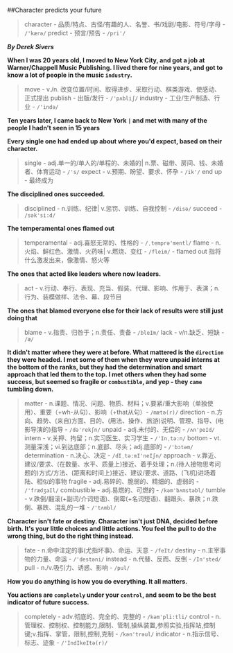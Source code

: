 ##Character predicts your future

> character - 品质/特点、古怪/有趣的人、名誉、书/戏剧/电影、符号/字母 - `/'kærə/`
> predict - 预言/预告 - `/pri'/`

**_By Derek Sivers_**

**When I was 20 years old, I moved to New York City, and got a job at Warner/Chappell Music Publishing. I lived there for nine years, and got to know a lot of people in the music `industry`.**

> move - v./n. 改变位置/时间、取得进步、采取行动、棋类游戏、使感动、正式提出
> publish - 出版/发行 - `/'pʌbliʃ/`
> industry - 工业/生产制造、行业 - `/'ində/`

**Ten years later, I came back to New York `|` and met with many of the people I hadn't seen in 15 years**

**Every single one had ended up about where you'd expect, based on their character.**

> single - adj.单一的/单人的/单程的、未婚的| n.票、磁带、房间、钱、未婚者、体育运动 - `/'s/`
> expect - v.预期、盼望、要求、怀孕 - `/ik'/`
> end up - 最终成为

**The disciplined ones succeeded.**

> disciplined - n.训练、纪律| v.惩罚、训练、自我控制 - `/disə/`
> succeed - `/sək'si:d/`

**The temperamental ones flamed out**

> temperamental - adj.喜怒无常的、性格的 - `/ˌtemprə'mentl/`
> flame - n.火焰、鲜红色、激情、火药味| v.燃烧、变红 - `/fleim/` - flamed out 指将什么激发出来，像激情、怒火等

**The ones that acted like leaders where now leaders.**

> act - v.行动、奉行、表现、充当、假装、代理、影响、作用于、表演；n.行为、装模做样、法令、幕、段节目

**The ones that blamed everyone else for their lack of results were still just doing that**

> blame - v.指责、归咎于；n.责任、责备 - `/bleIm/`
> lack - v/n.缺乏、短缺 - `/æ/`

**It didn't matter where they were at before. What mattered is the `direction` they were headed. I met some of them when they were unpaid interns at the bottom of the ranks, but they had the determination and smart approach that led them to the top. I met others when they had some success, but seemed so fragile or `combustible`, and yep - they `came` tumbling down.**

> matter - n.课题、情况、问题、物质、材料；v.要紧/重大影响（单独使用）、重要（+wh-从句）、影响（+that从句）- `/mætə(r)/`
> direction - n.方向、趋势、(来自)方面、目的、(用法、操作、旅游)说明、管理、指导、(电影导演的)指导 - `/də'rekʃn/`
> unpaid - adj.未付的、无偿的 - `/ʌn'peId/`
> intern - v.关押、拘留；n.实习医生、实习学生 - `/'Inˌtə:n/`
> bottom - vt.测量深浅；vi.到达底部；n.底部、尽头；adj.底部的 - `/'bɔtəm/`
> determination - n.决心、决定 - `/dIˌtə:mI'neIʃn/`
> approach - v.靠近、建议/要求、(在数量、水平、质量上)接近、着手处理；n.(待人接物思考问题的)方式/方法、(距离和时间上)接近、建议/要求、道路、(飞机)进场着陆、相似的事物
> fragile - adj.易碎的、脆弱的、精细的、虚弱的 - `/'frædʒaIl/`
> combustible - adj.易燃的、可燃的 - `/kəm'bʌmstəbl/`
> tumble - v.跌倒/翻滚(+副词/介词短语)、倒霉(+名词短语)、翻跟头、暴跌；n.跌倒、暴跌、混乱的一堆 - `/'tʌmbl/`

**Character isn't fate or destiny. Character isn't just DNA, decided before birth. It's your little choices and little actions. You feel the pull to do the wrong thing, but do the right thing instead.**

> fate - n.命中注定的事(尤指坏事)、命运、天意 - `/feIt/`
> destiny - n.主宰事物的力量、命运 - `/'destəni/`
> instead - n.代替、反而、反倒 - `/In'sted/`
> pull - n./v.吸引力、诱惑、影响 - `/pul/`

**How you do anything is how you do everything. It all matters.**

**You actions are `completely` under your `control`, and seem to be the best indicator of future success.**

> completely - adv.彻底的、完全的、完整的 - `/kəm'pli:tli/`
> control - n.管理权、控制权、控制能力,限制、管制,操纵装置,参照实验,指挥站,控制键;v.指挥、掌管，限制,控制,克制 - `/kən'trəul/`
> indicator - n.指示信号、标志、迹象 - `/'IndIkeItə(r)/`